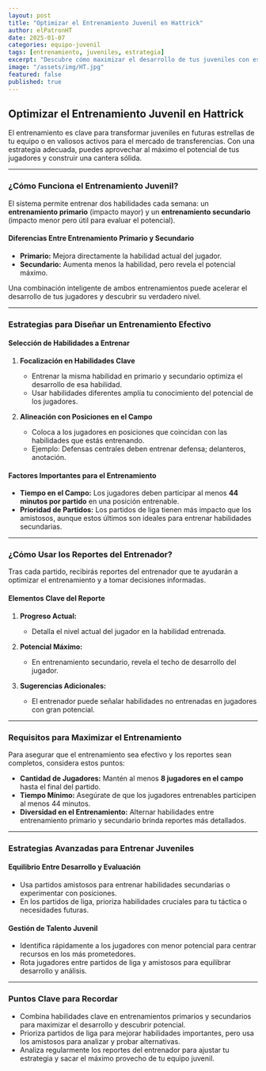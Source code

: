 ```yaml
---
layout: post
title: "Optimizar el Entrenamiento Juvenil en Hattrick"
author: elPatronHT
date: 2025-01-07
categories: equipo-juvenil
tags: [entrenamiento, juveniles, estrategia]
excerpt: "Descubre cómo maximizar el desarrollo de tus juveniles con estrategias de entrenamiento efectivas."
image: "/assets/img/HT.jpg"
featured: false
published: true
---
```


## Optimizar el Entrenamiento Juvenil en Hattrick

El entrenamiento es clave para transformar juveniles en futuras estrellas de tu equipo o en valiosos activos para el mercado de transferencias. Con una estrategia adecuada, puedes aprovechar al máximo el potencial de tus jugadores y construir una cantera sólida.

---

### ¿Cómo Funciona el Entrenamiento Juvenil?

El sistema permite entrenar dos habilidades cada semana: un **entrenamiento primario** (impacto mayor) y un **entrenamiento secundario** (impacto menor pero útil para evaluar el potencial).

#### Diferencias Entre Entrenamiento Primario y Secundario

- **Primario:** Mejora directamente la habilidad actual del jugador.
- **Secundario:** Aumenta menos la habilidad, pero revela el potencial máximo.

Una combinación inteligente de ambos entrenamientos puede acelerar el desarrollo de tus jugadores y descubrir su verdadero nivel.

---

### Estrategias para Diseñar un Entrenamiento Efectivo

#### Selección de Habilidades a Entrenar

1. **Focalización en Habilidades Clave**

   - Entrenar la misma habilidad en primario y secundario optimiza el desarrollo de esa habilidad.
   - Usar habilidades diferentes amplía tu conocimiento del potencial de los jugadores.

2. **Alineación con Posiciones en el Campo**
   - Coloca a los jugadores en posiciones que coincidan con las habilidades que estás entrenando.
   - Ejemplo: Defensas centrales deben entrenar defensa; delanteros, anotación.

#### Factores Importantes para el Entrenamiento

- **Tiempo en el Campo:** Los jugadores deben participar al menos **44 minutos por partido** en una posición entrenable.
- **Prioridad de Partidos:** Los partidos de liga tienen más impacto que los amistosos, aunque estos últimos son ideales para entrenar habilidades secundarias.

---

### ¿Cómo Usar los Reportes del Entrenador?

Tras cada partido, recibirás reportes del entrenador que te ayudarán a optimizar el entrenamiento y a tomar decisiones informadas.

#### Elementos Clave del Reporte

1. **Progreso Actual:**

   - Detalla el nivel actual del jugador en la habilidad entrenada.

2. **Potencial Máximo:**

   - En entrenamiento secundario, revela el techo de desarrollo del jugador.

3. **Sugerencias Adicionales:**
   - El entrenador puede señalar habilidades no entrenadas en jugadores con gran potencial.

---

### Requisitos para Maximizar el Entrenamiento

Para asegurar que el entrenamiento sea efectivo y los reportes sean completos, considera estos puntos:

- **Cantidad de Jugadores:** Mantén al menos **8 jugadores en el campo** hasta el final del partido.
- **Tiempo Mínimo:** Asegúrate de que los jugadores entrenables participen al menos 44 minutos.
- **Diversidad en el Entrenamiento:** Alternar habilidades entre entrenamiento primario y secundario brinda reportes más detallados.

---

### Estrategias Avanzadas para Entrenar Juveniles

#### Equilibrio Entre Desarrollo y Evaluación

- Usa partidos amistosos para entrenar habilidades secundarias o experimentar con posiciones.
- En los partidos de liga, prioriza habilidades cruciales para tu táctica o necesidades futuras.

#### Gestión de Talento Juvenil

- Identifica rápidamente a los jugadores con menor potencial para centrar recursos en los más prometedores.
- Rota jugadores entre partidos de liga y amistosos para equilibrar desarrollo y análisis.

---

### Puntos Clave para Recordar

- Combina habilidades clave en entrenamientos primarios y secundarios para maximizar el desarrollo y descubrir potencial.
- Prioriza partidos de liga para mejorar habilidades importantes, pero usa los amistosos para analizar y probar alternativas.
- Analiza regularmente los reportes del entrenador para ajustar tu estrategia y sacar el máximo provecho de tu equipo juvenil.
